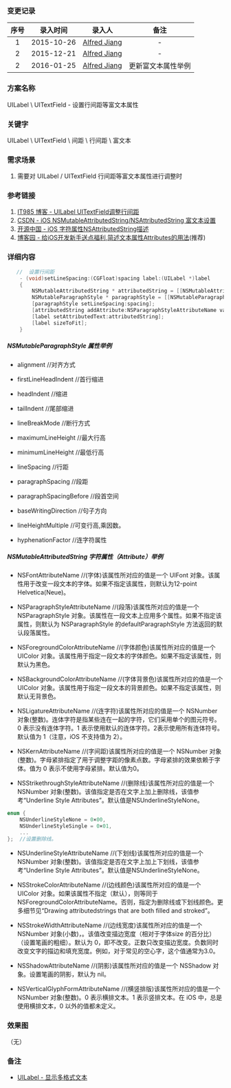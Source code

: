 ### 变更记录

| 序号 | 录入时间 | 录入人 | 备注 |
|:--------:|:--------:|:--------:|:--------:|
| 1 | 2015-10-26 | [Alfred Jiang](https://github.com/viktyz) | - |
| 2 | 2015-12-21 | [Alfred Jiang](https://github.com/viktyz) | - |
| 2 | 2016-01-25 | [Alfred Jiang](https://github.com/viktyz) | 更新富文本属性举例 |

### 方案名称

UILabel \ UITextField - 设置行间距等富文本属性

### 关键字

UILabel \ UITextField \ 间距 \ 行间距 \ 富文本

### 需求场景

1. 需要对 UILabel / UITextField 行间距等富文本属性进行调整时

### 参考链接

1. [IT985 博客 - UILabel UITextField调整行间距](http://blog.it985.com/12148.html)
2. [CSDN - iOS NSMutableAttributedString/NSAttributedString 富文本设置](http://blog.csdn.net/wenluma/article/details/12838983)
3. [开源中国 - iOS 字符属性NSAttributedString描述](http://my.oschina.net/lanrenbar/blog/395909)
4. [博客园 - 给iOS开发新手送点福利,简述文本属性Attributes的用法](http://www.cnblogs.com/xmqios/p/3496615.html)(推荐)

### 详细内容

```objective-c
   //  设置行间距
    - (void)setLineSpacing:(CGFloat)spacing label:(UILabel *)label
    {
        NSMutableAttributedString * attributedString = [[NSMutableAttributedString alloc] initWithString:label.text];
        NSMutableParagraphStyle * paragraphStyle = [[NSMutableParagraphStyle alloc] init];
        [paragraphStyle setLineSpacing:spacing];
        [attributedString addAttribute:NSParagraphStyleAttributeName value:paragraphStyle range:NSMakeRange(0, [label.text length])];
        [label setAttributedText:attributedString];
        [label sizeToFit];
    }
```


##### NSMutableParagraphStyle 属性举例

* alignment //对齐方式

* firstLineHeadIndent //首行缩进

* headIndent //缩进

* tailIndent  //尾部缩进

* lineBreakMode  //断行方式

* maximumLineHeight  //最大行高

* minimumLineHeight  //最低行高

* lineSpacing  //行距

* paragraphSpacing  //段距

* paragraphSpacingBefore  //段首空间

* baseWritingDirection  //句子方向

* lineHeightMultiple  //可变行高,乘因数。

* hyphenationFactor //连字符属性

##### NSMutableAttributedString 字符属性（Attribute）举例
 
* NSFontAttributeName //(字体)该属性所对应的值是一个 UIFont 对象。该属性用于改变一段文本的字体。如果不指定该属性，则默认为12-point Helvetica(Neue)。

* NSParagraphStyleAttributeName //(段落)该属性所对应的值是一个 NSParagraphStyle 对象。该属性在一段文本上应用多个属性。如果不指定该属性，则默认为 NSParagraphStyle 的defaultParagraphStyle 方法返回的默认段落属性。
 
* NSForegroundColorAttributeName //(字体颜色)该属性所对应的值是一个 UIColor 对象。该属性用于指定一段文本的字体颜色。如果不指定该属性，则默认为黑色。
 
* NSBackgroundColorAttributeName //(字体背景色)该属性所对应的值是一个 UIColor 对象。该属性用于指定一段文本的背景颜色。如果不指定该属性，则默认无背景色。
 
* NSLigatureAttributeName //(连字符)该属性所对应的值是一个 NSNumber 对象(整数)。连体字符是指某些连在一起的字符，它们采用单个的图元符号。0 表示没有连体字符。1 表示使用默认的连体字符。2表示使用所有连体符号。默认值为 1（注意，iOS 不支持值为 2）。
 
* NSKernAttributeName //(字间距)该属性所对应的值是一个 NSNumber 对象(整数)。字母紧排指定了用于调整字距的像素点数。字母紧排的效果依赖于字体。值为 0 表示不使用字母紧排。默认值为0。
 
* NSStrikethroughStyleAttributeName //(删除线)该属性所对应的值是一个 NSNumber 对象(整数)。该值指定是否在文字上加上删除线，该值参考“Underline Style Attributes”。默认值是NSUnderlineStyleNone。
```objective-c
enum {
    NSUnderlineStyleNone = 0×00,
    NSUnderlineStyleSingle = 0×01,
    ...
};  //设置删除线。
```

* NSUnderlineStyleAttributeName //(下划线)该属性所对应的值是一个 NSNumber 对象(整数)。该值指定是否在文字上加上下划线，该值参考“Underline Style Attributes”。默认值是NSUnderlineStyleNone。
 
* NSStrokeColorAttributeName //(边线颜色)该属性所对应的值是一个 UIColor 对象。如果该属性不指定（默认），则等同于 NSForegroundColorAttributeName。否则，指定为删除线或下划线颜色。更多细节见“Drawing attributedstrings that are both filled and stroked”。
 
* NSStrokeWidthAttributeName //(边线宽度)该属性所对应的值是一个 NSNumber 对象(小数)，。该值改变描边宽度（相对于字体size 的百分比）（设置笔画的粗细）。默认为 0，即不改变。正数只改变描边宽度。负数同时改变文字的描边和填充宽度。例如，对于常见的空心字，这个值通常为3.0。
 
* NSShadowAttributeName //(阴影)该属性所对应的值是一个 NSShadow 对象。设置笔画的阴影，默认为 nil。
 
* NSVerticalGlyphFormAttributeName //(横竖排版)该属性所对应的值是一个 NSNumber 对象(整数)。0 表示横排文本。1 表示竖排文本。在 iOS 中，总是使用横排文本，0 以外的值都未定义。

### 效果图
（无）

### 备注

* [UILabel - 显示多格式文本](Note_00094_20151223.md)
